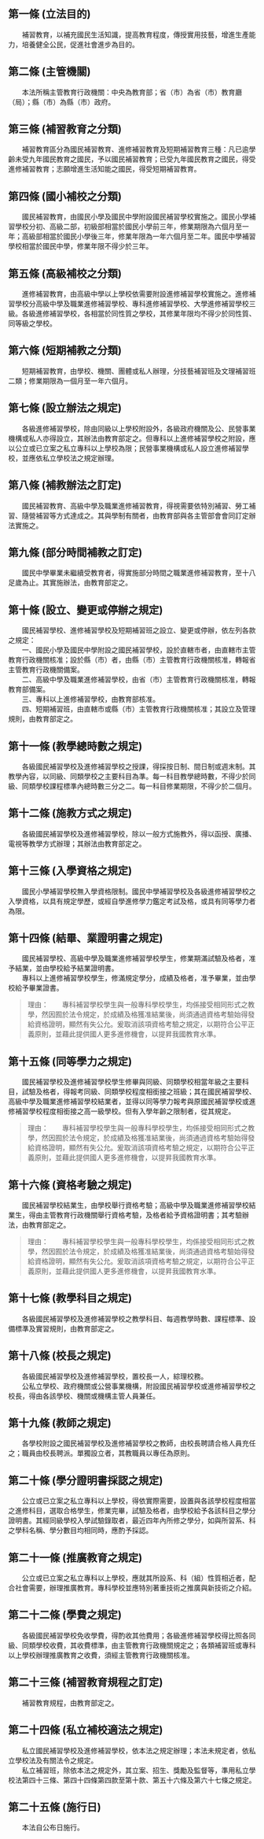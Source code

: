 第一條 (立法目的)
-----------------
　　補習教育，以補充國民生活知識，提高教育程度，傳授實用技藝，增進生產能力，培養健全公民，促進社會進步為目的。  


第二條 (主管機關)
-----------------
　　本法所稱主管教育行政機關：中央為教育部；省（市）為省（市）教育廳（局）；縣（市）為縣（市）政府。  


第三條 (補習教育之分類)
-----------------------
　　補習教育區分為國民補習教育、進修補習教育及短期補習教育三種：凡已逾學齡未受九年國民教育之國民，予以國民補習教育；已受九年國民教育之國民，得受進修補習教育；志願增進生活知能之國民，得受短期補習教育。  


第四條 (國小補校之分類)
-----------------------
　　國民補習教育，由國民小學及國民中學附設國民補習學校實施之。國民小學補習學校分初、高級二部，初級部相當於國民小學前三年，修業期限為六個月至一年；高級部相當於國民小學後三年，修業年限為一年六個月至二年。國民中學補習學校相當於國民中學，修業年限不得少於三年。  


第五條 (高級補校之分類)
-----------------------
　　進修補習教育，由高級中學以上學校依需要附設進修補習學校實施之。進修補習學校分高級中學及職業進修補習學校、專科進修補習學校、大學進修補習學校三級。各級進修補習學校，各相當於同性質之學校，其修業年限均不得少於同性質、同等級之學校。  


第六條 (短期補教之分類)
-----------------------
　　短期補習教育，由學校、機關、團體或私人辦理，分技藝補習班及文理補習班二類；修業期限為一個月至一年六個月。  


第七條 (設立辦法之規定)
-----------------------
　　各級進修補習學校，除由同級以上學校附設外，各級政府機關及公、民營事業機構或私人亦得設立，其辦法由教育部定之。但專科以上進修補習學校之附設，應以公立或已立案之私立專科以上學校為限；民營事業機構或私人設立進修補習學校，並應依私立學校法之規定辦理。  


第八條 (補教辦法之訂定)
-----------------------
　　國民補習教育、高級中學及職業進修補習教育，得視需要依特別補習、勞工補習、隨營補習等方式達成之。其與學制有關者，由教育部與各主管部會會同訂定辦法實施之。  


第九條 (部分時間補教之訂定)
---------------------------
　　國民中學畢業未繼續受教育者，得實施部分時間之職業進修補習教育，至十八足歲為止。其實施辦法，由教育部定之。  


第十條 (設立、變更或停辦之規定)
-------------------------------
　　國民補習學校、進修補習學校及短期補習班之設立、變更或停辦，依左列各款之規定：  
　　一、國民小學及國民中學附設之國民補習學校，設於直轄市者，由直轄市主管教育行政機關核准；設於縣（市）者，由縣（市）主管教育行政機關核准，轉報省主管教育行政機關備案。  
　　二、高級中學及職業進修補習學校，由省（市）主管教育行政機關核准，轉報教育部備案。  
　　三、專科以上進修補習學校，由教育部核准。  
　　四、短期補習班，由直轄市或縣（市）主管教育行政機關核准；其設立及管理規則，由教育部定之。  


第十一條 (教學總時數之規定)
---------------------------
　　各級國民補習學校及進修補習學校之授課，得採按日制、間日制或週末制。其教學內容，以同級、同類學校之主要科目為準。每一科目教學總時數，不得少於同級、同類學校課程標準內總時數三分之二。每一科目修業期限，不得少於二個月。  


第十二條 (施教方式之規定)
-------------------------
　　各級國民補習學校及進修補習學校，除以一般方式施教外，得以函授、廣播、電視等教學方式辦理；其辦法由教育部定之。  


第十三條 (入學資格之規定)
-------------------------
　　國民小學補習學校無入學資格限制。國民中學補習學校及各級進修補習學校之入學資格，以具有規定學歷，或經自學進修學力鑑定考試及格，或具有同等學力者為限。  


第十四條 (結畢、業證明書之規定)
-------------------------------
　　國民補習學校、高級中學及職業進修補習學校學生，修業期滿試驗及格者，准予結業，並由學校給予結業證明書。  
　　專科以上進修補習學校學生，修滿規定學分，成績及格者，准予畢業，並由學校給予畢業證書。  
> 理由：　　專科補習學校學生與一般專科學校學生，均係接受相同形式之教學，然因囿於法令規定，於成績及格獲准結業後，尚須通過資格考驗始得發給資格證明，顯然有失公允。爰取消該項資格考驗之規定，以期符合公平正義原則，並藉此提供國人更多進修機會，以提昇我國教育水準。



第十五條 (同等學力之規定)
-------------------------
　　國民補習學校及進修補習學校學生修畢與同級、同類學校相當年級之主要科目，試驗及格者，得報考同級、同類學校程度相銜接之班級；其在國民補習學校、高級中學及職業進修補習學校結業者，並得以同等學力報考與原國民補習學校或進修補習學校程度相銜接之高一級學校。但有入學年齡之限制者，從其規定。  
> 理由：　　專科補習學校學生與一般專科學校學生，均係接受相同形式之教學，然因囿於法令規定，於成績及格獲准結業後，尚須通過資格考驗始得發給資格證明，顯然有失公允。爰取消該項資格考驗之規定，以期符合公平正義原則，並藉此提供國人更多進修機會，以提昇我國教育水準。



第十六條 (資格考驗之規定)
-------------------------
　　國民補習學校結業生，由學校舉行資格考驗；高級中學及職業進修補習學校結業生，得由主管教育行政機關舉行資格考驗，及格者給予資格證明書；其考驗辦法，由教育部定之。  
> 理由：　　專科補習學校學生與一般專科學校學生，均係接受相同形式之教學，然因囿於法令規定，於成績及格獲准結業後，尚須通過資格考驗始得發給資格證明，顯然有失公允。爰取消該項資格考驗之規定，以期符合公平正義原則，並藉此提供國人更多進修機會，以提昇我國教育水準。



第十七條 (教學科目之規定)
-------------------------
　　各級國民補習學校及進修補習學校之教學科目、每週教學時數、課程標準、設備標準及實習規則，由教育部定之。  


第十八條 (校長之規定)
---------------------
　　各級國民補習學校及進修補習學校，置校長一人，綜理校務。  
　　公私立學校、政府機關或公營事業機構，附設國民補習學校或進修補習學校之校長，得由各該學校、機關或機構主管人員兼任。  


第十九條 (教師之規定)
---------------------
　　各學校附設之國民補習學校及進修補習學校之教師，由校長聘請合格人員充任之；職員由校長聘派。單獨設立者，其教職員以專任為原則。  


第二十條 (學分證明書採認之規定)
-------------------------------
　　公立或已立案之私立專科以上學校，得依實際需要，設置與各該學校程度相當之進修科目，選取合格學生，修業完畢，試驗及格者，由學校給予各該科目之學分證明書。其經同級學校入學試驗錄取者，最近四年內所修之學分，如與所習系、科之學科名稱、學分數目均相同時，應酌予採認。  


第二十一條 (推廣教育之規定)
---------------------------
　　公立或已立案之私立專科以上學校，應就其所設系、科（組）性質相近者，配合社會需要，辦理推廣教育。專科學校並應特別著重技術之推廣與新技術之介紹。  


第二十二條 (學費之規定)
-----------------------
　　各級國民補習學校免收學費，得酌收其他費用；各級進修補習學校得比照各同級、同類學校收費，其收費標準，由主管教育行政機關規定之；各類補習班或專科以上學校辦理推廣教育之收費，須經主管教育行政機關核准。  


第二十三條 (補習教育規程之訂定)
-------------------------------
　　補習教育規程，由教育部定之。  


第二十四條 (私立補校適法之規定)
-------------------------------
　　私立國民補習學校及進修補習學校，依本法之規定辦理；本法未規定者，依私立學校法及有關法令之規定。  
　　私立補習班，除依本法之規定外，其立案、招生、獎勵及監督等，準用私立學校法第四十三條、第四十四條第四款至第十款、第五十六條及第六十七條之規定。  


第二十五條 (施行日)
-------------------
　　本法自公布日施行。